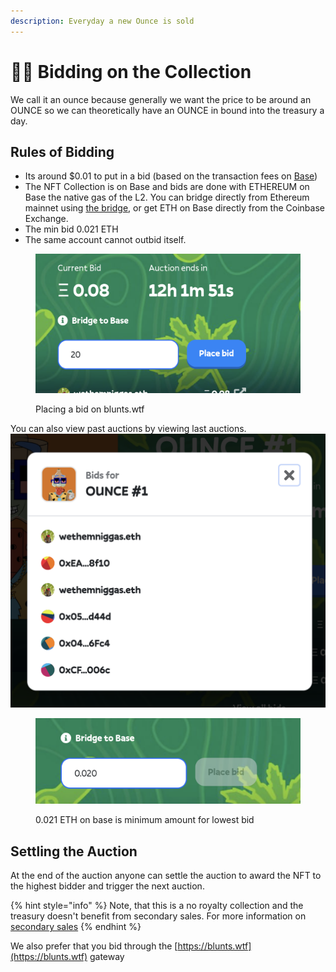 ```yaml
---
description: Everyday a new Ounce is sold
---
```


# 🙋‍♂️ Bidding on the Collection

We call it an ounce because generally we want the price to be around an OUNCE so we can theoretically have an OUNCE in bound into the treasury a day.

## Rules of Bidding

* Its around $0.01 to put in a bid (based on the transaction fees on [Base](https://www.base.org/))
* The NFT Collection is on Base and bids are done with ETHEREUM on Base the native gas of the L2. You can bridge directly from Ethereum mainnet using [the bridge](https://bridge.base.org/deposit), or get ETH on Base directly from the Coinbase Exchange.&#x20;
* The min bid 0.021 ETH&#x20;
* The same account cannot outbid itself.

<figure><img src="../.gitbook/assets/placebidbluebutton.png" alt=""><figcaption><p>Placing a bid on blunts.wtf</p></figcaption></figure>

You can also view past auctions by viewing last auctions. ![view bid history](../.gitbook/assets/bidspopup.png)

<figure><img src="../.gitbook/assets/Screenshot 2024-04-22 at 12.20.08 AM.png" alt=""><figcaption><p>0.021 ETH on base is minimum amount for lowest bid</p></figcaption></figure>

## Settling the Auction

At the end of the auction anyone can settle the auction to award the NFT to the highest bidder and trigger the next auction.

{% hint style="info" %}
Note, that this is a no royalty collection and the treasury doesn't benefit from secondary sales.  For more information on [secondary sales](secondary-sales.md)
{% endhint %}

We also prefer that you bid through the [https://blunts.wtf](https://blunts.wtf) gateway



